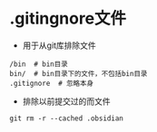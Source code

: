 # .gitingnore文件

- 用于从git库排除文件

```
/bin  # bin目录
bin/  # bin目录下的文件，不包括bin目录
.gitignore  # 忽略本身
```

- 排除以前提交过的而文件

```shell
git rm -r --cached .obsidian
```